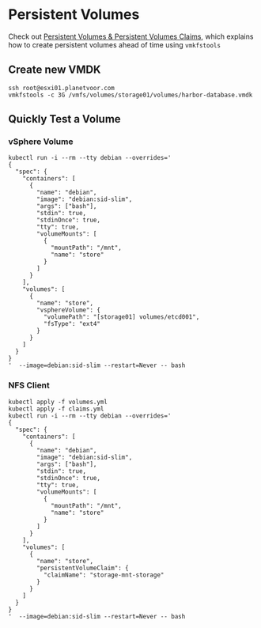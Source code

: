 # Persistent Volumes

Check out [Persistent Volumes & Persistent Volumes Claims](https://vmware.github.io/vsphere-storage-for-kubernetes/documentation/persistent-vols-claims.html), which explains how to create persistent volumes ahead of time using `vmkfstools`

## Create new VMDK

```
ssh root@esxi01.planetvoor.com
vmkfstools -c 3G /vmfs/volumes/storage01/volumes/harbor-database.vmdk
```

## Quickly Test a Volume

### vSphere Volume

```
kubectl run -i --rm --tty debian --overrides='
{
  "spec": {
    "containers": [
      {
        "name": "debian",
        "image": "debian:sid-slim",
        "args": ["bash"],
        "stdin": true,
        "stdinOnce": true,
        "tty": true,
        "volumeMounts": [
          {
            "mountPath": "/mnt",
            "name": "store"
          }
        ]
      }
    ],
    "volumes": [
      {
        "name": "store",
        "vsphereVolume": {
          "volumePath": "[storage01] volumes/etcd001",
          "fsType": "ext4"
        }
      }
    ]
  }
}
'  --image=debian:sid-slim --restart=Never -- bash
```

### NFS Client

```
kubectl apply -f volumes.yml
kubectl apply -f claims.yml
kubectl run -i --rm --tty debian --overrides='
{
  "spec": {
    "containers": [
      {
        "name": "debian",
        "image": "debian:sid-slim",
        "args": ["bash"],
        "stdin": true,
        "stdinOnce": true,
        "tty": true,
        "volumeMounts": [
          {
            "mountPath": "/mnt",
            "name": "store"
          }
        ]
      }
    ],
    "volumes": [
      {
        "name": "store",
        "persistentVolumeClaim": {
          "claimName": "storage-mnt-storage"
        }
      }
    ]
  }
}
'  --image=debian:sid-slim --restart=Never -- bash
```